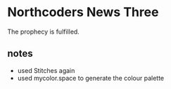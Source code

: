 # Northcoders News Three

The prophecy is fulfilled.

## notes

- used Stitches again
- used mycolor.space to generate the colour palette
